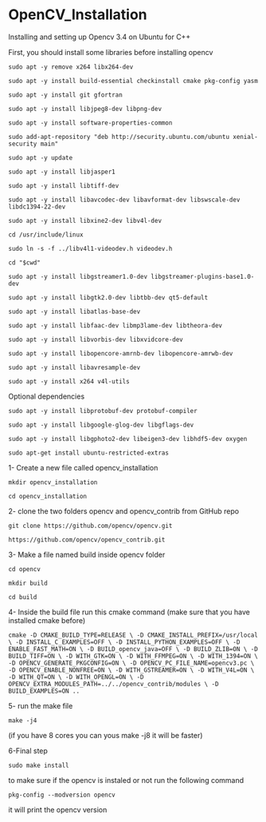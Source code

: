 # OpenCV_Installation
Installing and setting up Opencv 3.4 on Ubuntu for C++

First, you should install some libraries before installing opencv 

`sudo apt -y remove x264 libx264-dev`

`sudo apt -y install build-essential checkinstall cmake pkg-config yasm`

`sudo apt -y install git gfortran`

`sudo apt -y install libjpeg8-dev libpng-dev`

`sudo apt -y install software-properties-common`

`sudo add-apt-repository "deb http://security.ubuntu.com/ubuntu xenial-security main"`

`sudo apt -y update`

`sudo apt -y install libjasper1`

`sudo apt -y install libtiff-dev`

`sudo apt -y install libavcodec-dev libavformat-dev libswscale-dev libdc1394-22-dev`

`sudo apt -y install libxine2-dev libv4l-dev`

`cd /usr/include/linux`

`sudo ln -s -f ../libv4l1-videodev.h videodev.h`

`cd "$cwd"`

`sudo apt -y install libgstreamer1.0-dev libgstreamer-plugins-base1.0-dev`

`sudo apt -y install libgtk2.0-dev libtbb-dev qt5-default`

`sudo apt -y install libatlas-base-dev`

`sudo apt -y install libfaac-dev libmp3lame-dev libtheora-dev`

`sudo apt -y install libvorbis-dev libxvidcore-dev`

`sudo apt -y install libopencore-amrnb-dev libopencore-amrwb-dev`

`sudo apt -y install libavresample-dev`

`sudo apt -y install x264 v4l-utils`

Optional dependencies

`sudo apt -y install libprotobuf-dev protobuf-compiler`

`sudo apt -y install libgoogle-glog-dev libgflags-dev`

`sudo apt -y install libgphoto2-dev libeigen3-dev libhdf5-dev oxygen`

`sudo apt-get install ubuntu-restricted-extras`



1- Create a new file called opencv_installation 

`mkdir opencv_installation`

`cd opencv_installation`

2- clone the two folders opencv and opencv_contrib from GitHub repo

`git clone https://github.com/opencv/opencv.git`

`https://github.com/opencv/opencv_contrib.git`

3- Make a file named build inside opencv folder

`cd opencv`

`mkdir build`

`cd build`

4- Inside the build file run this cmake command (make sure that you have installed cmake before)

`cmake -D CMAKE_BUILD_TYPE=RELEASE \
          -D CMAKE_INSTALL_PREFIX=/usr/local \
          -D INSTALL_C_EXAMPLES=OFF \
          -D INSTALL_PYTHON_EXAMPLES=OFF \
          -D ENABLE_FAST_MATH=ON \
          -D BUILD_opencv_java=OFF \
          -D BUILD_ZLIB=ON \
          -D BUILD_TIFF=ON \
          -D WITH_GTK=ON \
          -D WITH_FFMPEG=ON \
          -D WITH_1394=ON \
          -D OPENCV_GENERATE_PKGCONFIG=ON \
          -D OPENCV_PC_FILE_NAME=opencv3.pc \
          -D OPENCV_ENABLE_NONFREE=ON \
          -D WITH_GSTREAMER=ON \
          -D WITH_V4L=ON \
          -D WITH_QT=ON \
          -D WITH_OPENGL=ON \
          -D OPENCV_EXTRA_MODULES_PATH=../../opencv_contrib/modules \
          -D BUILD_EXAMPLES=ON ..`


5- run the make file 

`make -j4`

(if you have 8 cores you can yous make -j8 it will be faster)


6-Final step 

`sudo make install`

to make sure if the opencv is instaled or not run the following command 

`pkg-config --modversion opencv`

it will print the opencv version 


